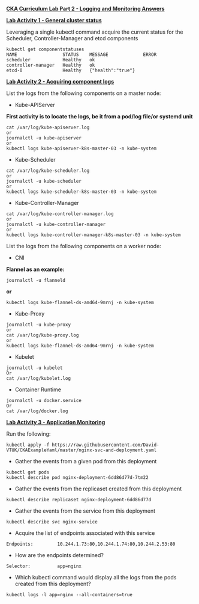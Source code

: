 
**<span style="text-decoration:underline;">CKA Curriculum Lab Part 2 - Logging and Monitoring Answers</span>**

**<span style="text-decoration:underline;">Lab Activity 1 - General cluster status</span>**

Leveraging a single kubectl command acquire the current status for the Scheduler, Controller-Manager and etcd components


```
kubectl get componentstatuses
NAME                 STATUS    MESSAGE             ERROR
scheduler            Healthy   ok                   
controller-manager   Healthy   ok                   
etcd-0               Healthy   {"health":"true"}   
```


**<span style="text-decoration:underline;">Lab Activity 2 - Acquiring component logs</span>**

List the logs from the following components on a master node:



*   Kube-APIServer

**First activity is to locate the logs, be it from a pod/log file/or systemd unit**


```
cat /var/log/kube-apiserver.log
or
journalctl -u kube-apiserver
or
kubectl logs kube-apiserver-k8s-master-03 -n kube-system

```



*   Kube-Scheduler


```
cat /var/log/kube-scheduler.log
or
journalctl -u kube-scheduler
or
kubectl logs kube-scheduler-k8s-master-03 -n kube-system

```



*   Kube-Controller-Manager


```
cat /var/log/kube-controller-manager.log
or
journalctl -u kube-controller-manager
or
kubectl logs kube-controller-manager-k8s-master-03 -n kube-system
```


List the logs from the following components on a worker node:



*   CNI

**Flannel as an example:**


```
journalctl -u flanneld
```


**or**


```
kubectl logs kube-flannel-ds-amd64-9mrnj -n kube-system

```



*   Kube-Proxy


```
journalctl -u kube-proxy
or
cat /var/log/kube-proxy.log
or
kubectl logs kube-flannel-ds-amd64-9mrnj -n kube-system

```



*   Kubelet


```
journalctl -u kubelet
Or
cat /var/log/kubelet.log

```



*   Container Runtime


```
journalctl -u docker.service
Or
cat /var/log/docker.log
```


**<span style="text-decoration:underline;">Lab Activity 3 - Application Monitoring</span>**

Run the following:


```
kubectl apply -f https://raw.githubusercontent.com/David-VTUK/CKAExampleYaml/master/nginx-svc-and-deployment.yaml

```



*   Gather the events from a given pod from this deployment


```
kubectl get pods
kubectl describe pod nginx-deployment-6dd86d77d-7tm22

```



*   Gather the events from the replicaset created from this deployment


```
kubectl describe replicaset nginx-deployment-6dd86d77d

```



*   Gather the events from the service from this deployment


```
kubectl describe svc nginx-service

```



*   Acquire the list of endpoints associated with this service


```
Endpoints:         10.244.1.73:80,10.244.1.74:80,10.244.2.53:80

```


*   How are the endpoints determined?


```
Selector:          app=nginx

```



*   Which kubectl command would display all the logs from the pods created from this deployment?


```
kubectl logs -l app=nginx --all-containers=true
